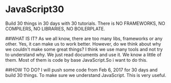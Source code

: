 # JavaScript30
Build 30 things in 30 days with 30 tutorials. There is NO FRAMEWORKS, NO COMPILERS, NO LIBRARIES, NO BOILERPLATE.


##WHAT IS IT?
  As we all know, there are too many libs, frameworks or any other. Yes, it can make us to work better. However, do we think about why we couldn't make some great things? I think we use many tools and not try to understand why. We just read documents and use it. We know a little of them. Most of them is code by base JavaScript.So i want to do this.

##HOW TO DO?
I will push some code from Feb 6, 2017 for 30 days and build 30 things. To make sure we understand JavaScript. This is very useful.


